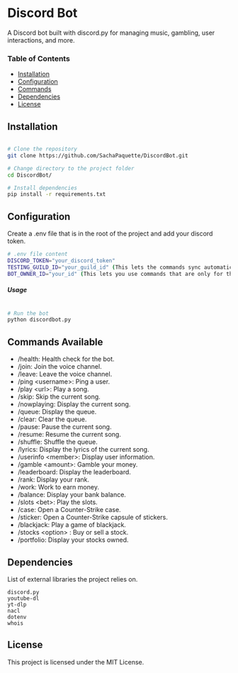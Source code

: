 # Discord Bot
A Discord bot built with discord.py for managing music, gambling, user interactions, and more.

### Table of Contents

- [Installation](#installation)
- [Configuration](#configuration)
- [Commands](#commands-available)
- [Dependencies](#dependencies)
- [License](#license)

## Installation

```bash

# Clone the repository
git clone https://github.com/SachaPaquette/DiscordBot.git

# Change directory to the project folder
cd DiscordBot/

# Install dependencies
pip install -r requirements.txt 
```

## Configuration

Create a .env file that is in the root of the project and add your discord token.

```bash
# .env file content
DISCORD_TOKEN="your_discord_token"
TESTING_GUILD_ID="your_guild_id" (This lets the commands sync automatically and without any cooldown)
BOT_OWNER_ID="your_id" (This lets you use commands that are only for the admin)
```

##### Usage

```bash

# Run the bot
python discordbot.py
```

## Commands Available

- /health: Health check for the bot.
- /join: Join the voice channel.
- /leave: Leave the voice channel.
- /ping &lt;username&gt;: Ping a user.
- /play &lt;url&gt;: Play a song.
- /skip: Skip the current song.
- /nowplaying: Display the current song.
- /queue: Display the queue.
- /clear: Clear the queue.
- /pause: Pause the current song.
- /resume: Resume the current song.
- /shuffle: Shuffle the queue.
- /lyrics: Display the lyrics of the current song.
- /userinfo &lt;member&gt;: Display user information.
- /gamble &lt;amount&gt;: Gamble your money.
- /leaderboard: Display the leaderboard.
- /rank: Display your rank.
- /work: Work to earn money.
- /balance: Display your bank balance.
- /slots &lt;bet&gt;: Play the slots.
- /case: Open a Counter-Strike case.
- /sticker: Open a Counter-Strike capsule of stickers.
- /blackjack: Play a game of blackjack.
- /stocks &lt;option&gt; : Buy or sell a stock.
- /portfolio: Display your stocks owned.

## Dependencies

List of external libraries the project relies on.

    discord.py
    youtube-dl
    yt-dlp
    nacl
    dotenv
    whois



## License

This project is licensed under the MIT License.
